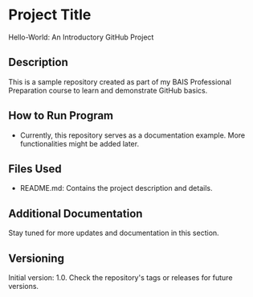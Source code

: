 # Project Title
Hello-World: An Introductory GitHub Project

## Description
This is a sample repository created as part of my BAIS Professional Preparation course to learn and demonstrate GitHub basics.

## How to Run Program
* Currently, this repository serves as a documentation example. More functionalities might be added later.

## Files Used
- README.md: Contains the project description and details.

## Additional Documentation
Stay tuned for more updates and documentation in this section.

## Versioning
Initial version: 1.0. Check the repository's tags or releases for future versions.
